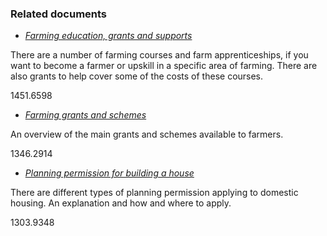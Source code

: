 ###  Related documents

  * [ _Farming education, grants and supports_ ](/en/environment/land/farming-education-grants-and-supports/)

There are a number of farming courses and farm apprenticeships, if you want to
become a farmer or upskill in a specific area of farming. There are also
grants to help cover some of the costs of these courses.

1451.6598

  * [ _Farming grants and schemes_ ](/en/environment/land/farming-grants-and-schemes/)

An overview of the main grants and schemes available to farmers.

1346.2914

  * [ _Planning permission for building a house_ ](/en/housing/planning-permission/planning-for-building-a-house/)

There are different types of planning permission applying to domestic housing.
An explanation and how and where to apply.

1303.9348
